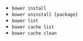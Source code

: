 + `bower install`
+ `bower uninstall [package]`
+ `bower list`
+ `bower cache list`
+ `bower cache clean`
